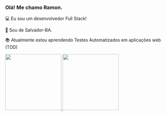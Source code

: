
### Olá! Me chamo Ramon.

:computer: Eu sou um desenvolvedor Full Stack!

:house_with_garden: Sou de Salvador-BA.

:books: Atualmente estou aprendendo Testes Automatizados em aplicações web (TDD)

<!-- - 👋 Hi, I’m @Rydom
- 👀 I’m interested in ...
- 🌱 I’m currently learning ...
- 💞️ I’m looking to collaborate on ...
- 📫 How to reach me ... -->
<!---
Rydom/Rydom is a ✨ special ✨ repository because its `README.md` (this file) appears on your GitHub profile.
You can click the Preview link to take a look at your changes.
--->
 <div>
  <a href="https://github.com/rydom">
  <img height="180em" src="https://github-readme-stats.vercel.app/api?username=rydom&show_icons=true&theme=radical&count_private=true"/>
  <img height="180em" src="https://github-readme-stats.vercel.app/api/top-langs/?username=rydom&layout=compact&theme=radical"/>
</div>
 
